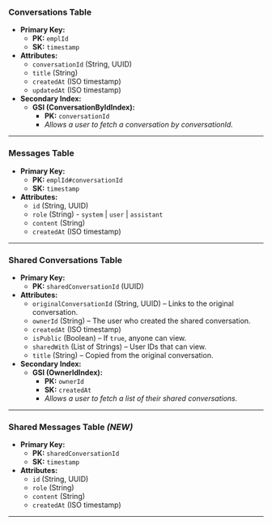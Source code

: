 
### **Conversations Table**  
- **Primary Key:**  
  - **PK:** `emplId`  
  - **SK:** `timestamp`  
- **Attributes:**  
  - `conversationId` (String, UUID)   
  - `title` (String)  
  - `createdAt` (ISO timestamp)  
  - `updatedAt` (ISO timestamp)  
- **Secondary Index:**  
  - **GSI (ConversationByIdIndex):**  
    - **PK:** `conversationId`  
    - *Allows a user to fetch a conversation by conversationId.*  
---

### **Messages Table**  
- **Primary Key:**  
  - **PK:** `emplId#conversationId`  
  - **SK:** `timestamp`  
- **Attributes:**  
  - `id` (String, UUID)  
  - `role` (String) - `system` | `user` | `assistant`
  - `content` (String)  
  - `createdAt` (ISO timestamp)  

---

### **Shared Conversations Table**  
- **Primary Key:**  
  - **PK:** `sharedConversationId` (UUID)  
- **Attributes:**  
  - `originalConversationId` (String, UUID) – Links to the original conversation.  
  - `ownerId` (String) – The user who created the shared conversation.  
  - `createdAt` (ISO timestamp)  
  - `isPublic` (Boolean) – If `true`, anyone can view.  
  - `sharedWith` (List of Strings) – User IDs that can view.  
  - `title` (String) – Copied from the original conversation.  
- **Secondary Index:**  
  - **GSI (OwnerIdIndex):**  
    - **PK:** `ownerId`  
    - **SK:** `createdAt`  
    - *Allows a user to fetch a list of their shared conversations.*  

---

### **Shared Messages Table** *(NEW)*  
- **Primary Key:**  
  - **PK:** `sharedConversationId`  
  - **SK:** `timestamp`  
- **Attributes:**  
  - `id` (String, UUID)  
  - `role` (String)
  - `content` (String)  
  - `createdAt` (ISO timestamp)  

---
